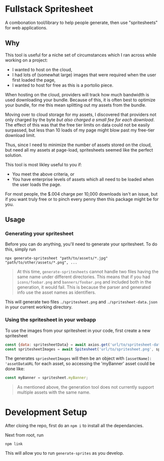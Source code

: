 # Fullstack Spritesheet
A combonation tool/library to help people generate, then use "spritesheets" for web applications. 

## Why
This tool is useful for a niche set of circumstances which I ran across while working on a project:
 - I wanted to host on the cloud,
 - I had lots of (somewhat large) images that were required when the user first loaded the page,
 - I wanted to host for free as this is a portolio piece.

When hosting on the cloud, providers will track how much bandwidth is used downloading your
bundle. Because of this, it is often best to optimize your bundle, for me this mean splitting
out my assets from the bundle.

Moving over to cloud storage for my assets, I discovered that providers not only charged by
the byte *but also charged a small fee for each download*. The effect of this was that the
free tier limits on data could not be easily surpassed, but less than 10 loads of my page might
blow past my free-tier download limit.

Thus, since I need to minimize the number of assets stored on the cloud, but need all my assets
at page-load, spritesheets seemed like the perfect solution. 

This tool is most likley useful to you if:
 - You meet the above criteria, or
 - You have enterprise levels of assets which all need to be loaded when the user loads the page. 

For most people, the $.004 charge per 10,000 downloads isn't an issue, but if you want truly
free or to pinch every penny then this package might be for you.

## Usage
### Generating your spritesheet
Before you can do anything, you'll need to generate your spritesheet. To do this, simply run
```
npx generate-spritesheet "path/to/assets/*.jpg" "path/to/other/assets/*.png", ...
```
> At this time, `generate-spritesheets` cannot handle two files having the same name under different directories. This means that if you had `icons/foobar.png` and `banners/foobar.png` and included both in the generation, it would fail. This is because the parser and generated info use the asset names as identifiers. 

This will generate two files `./spritesheet.png` and `./spritesheet-data.json` in your current working directory.

### Using the spritesheet in your webapp
To use the images from your spritesheet in your code, first create a new spritesheet
```javascript
const {data: spritesheetData} = await axios.get('url/to/spritesheet-data.json');
const spritesheetImages = await Spitesheet('url/to/spritesheet.png', spritesheetData);
```

The generates `spriesheetImages` will then be an object with `[assetName]: 'assetDataURL` for each asset, so accessing the
'myBanner' asset could be done like:
```javascript
const myBanner = spritesheet.myBanner;
```
> As mentioned above, the generation tool does not currently support multiple assets with the same name.

# Development Setup
After cloing the repo, first do an `npm i` to install all the dependancies.

Next from root, run
```
npm link
```
This will allow you to run `generate-sprites` as you develop.
